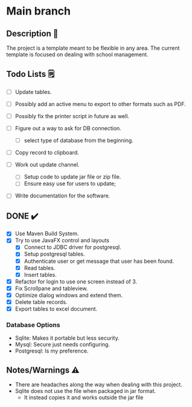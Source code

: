 # Main branch

## Description 📓

The project is a template meant to be flexible in any area.
The current template is focused on dealing with school management.

## Todo Lists 🗒️

- [ ] Update tables.
- [ ] Possibly add an active menu to export to other formats such as PDF.
- [ ] Possibly fix the printer script in future as well.
- [ ] Figure out a way to ask for DB connection.
  - [ ] select type of database from the beginning.
- [ ] Copy record to clipboard.
- [ ] Work out update channel.
  - [ ] Setup code to update jar file or zip file.
  - [ ]  Ensure easy use for users to update;
- [ ] Write documentation for the software.


## DONE ✔️

- [x] Use Maven Build System.
- [x] Try to use JavaFX control and layouts
  - [x] Connect to JDBC driver for postgresql.
  - [x] Setup postgresql tables.
  - [x] Authenticate user or get message that user has been found.
  - [x] Read tables.
  - [x] Insert tables.
- [x] Refactor for login to use one screen instead of 3.
- [x] Fix Scrollpane and tableview.
- [x] Optimize dialog windows and extend them.
- [x] Delete table records.
- [x] Export tables to excel document.

### Database Options

- Sqlite: Makes it portable but less security.
- Mysql: Secure just needs configuring.
- Postgresql: Is my preference.

## Notes/Warnings ⚠️

- There are headaches along the way when dealing with this project.
- Sqlite does not use the file when packaged in jar format. 
  - It instead copies it and works outside the jar file

